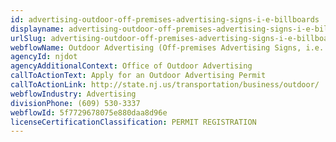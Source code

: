 ```yaml
---
id: advertising-outdoor-off-premises-advertising-signs-i-e-billboards
displayname: advertising-outdoor-off-premises-advertising-signs-i-e-billboards
urlSlug: advertising-outdoor-off-premises-advertising-signs-i-e-billboards
webflowName: Outdoor Advertising (Off-premises Advertising Signs, i.e. Billboards)
agencyId: njdot
agencyAdditionalContext: Office of Outdoor Advertising
callToActionText: Apply for an Outdoor Advertising Permit
callToActionLink: http://state.nj.us/transportation/business/outdoor/
webflowIndustry: Advertising
divisionPhone: (609) 530-3337
webflowId: 5f7729678075e880daa8d96e
licenseCertificationClassification: PERMIT REGISTRATION
---
```

